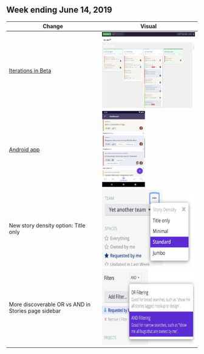 ## Week ending June 14, 2019

| Change | Visual |
| --- | --- |
| [Iterations in Beta](https://help.clubhouse.io/hc/en-us/articles/360028953452%5D) | <img src="images/20190614/iterations-manage-page.png" height="200px" /> |
| [Android app](https://clubhouse.io/blog/clubhouse-for-android) | <img src="images/20190614/clubhouse-android.png" height="200px" /> |
| New story density option: Title only | <img src="images/20190614/story-density.png" height="200px" /> |
| More discoverable OR vs AND in Stories page sidebar | <img src="images/20190614/and-vs-or-more-discoverable.png" height="200px" /> |
